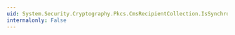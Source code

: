 ```yaml
---
uid: System.Security.Cryptography.Pkcs.CmsRecipientCollection.IsSynchronized
internalonly: False
---
```

